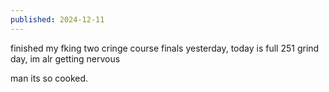 ```yaml
---
published: 2024-12-11
---
```


finished my fking two cringe course finals yesterday, today is full 251 grind day, im alr getting nervous

man its so cooked.